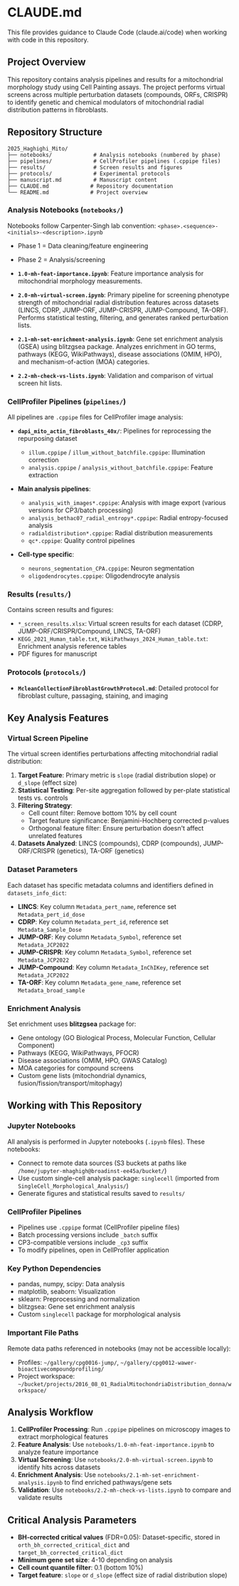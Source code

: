 # CLAUDE.md

This file provides guidance to Claude Code (claude.ai/code) when working with code in this repository.

## Project Overview

This repository contains analysis pipelines and results for a mitochondrial morphology study using Cell Painting assays. The project performs virtual screens across multiple perturbation datasets (compounds, ORFs, CRISPR) to identify genetic and chemical modulators of mitochondrial radial distribution patterns in fibroblasts.

## Repository Structure

```
2025_Haghighi_Mito/
├── notebooks/             # Analysis notebooks (numbered by phase)
├── pipelines/             # CellProfiler pipelines (.cppipe files)
├── results/               # Screen results and figures
├── protocols/             # Experimental protocols
├── manuscript.md          # Manuscript content
├── CLAUDE.md             # Repository documentation
└── README.md             # Project overview
```

### Analysis Notebooks (`notebooks/`)

Notebooks follow Carpenter-Singh lab convention: `<phase>.<sequence>-<initials>-<description>.ipynb`

- Phase 1 = Data cleaning/feature engineering
- Phase 2 = Analysis/screening

- **`1.0-mh-feat-importance.ipynb`**: Feature importance analysis for mitochondrial morphology measurements.

- **`2.0-mh-virtual-screen.ipynb`**: Primary pipeline for screening phenotype strength of mitochondrial radial distribution features across datasets (LINCS, CDRP, JUMP-ORF, JUMP-CRISPR, JUMP-Compound, TA-ORF). Performs statistical testing, filtering, and generates ranked perturbation lists.

- **`2.1-mh-set-enrichment-analysis.ipynb`**: Gene set enrichment analysis (GSEA) using blitzgsea package. Analyzes enrichment in GO terms, pathways (KEGG, WikiPathways), disease associations (OMIM, HPO), and mechanism-of-action (MOA) categories.

- **`2.2-mh-check-vs-lists.ipynb`**: Validation and comparison of virtual screen hit lists.

### CellProfiler Pipelines (`pipelines/`)

All pipelines are `.cppipe` files for CellProfiler image analysis:

- **`dapi_mito_actin_fibroblasts_40x/`**: Pipelines for reprocessing the repurposing dataset
  - `illum.cppipe` / `illum_without_batchfile.cppipe`: Illumination correction
  - `analysis.cppipe` / `analysis_without_batchfile.cppipe`: Feature extraction

- **Main analysis pipelines**:
  - `analysis_with_images*.cppipe`: Analysis with image export (various versions for CP3/batch processing)
  - `analysis_bethac07_radial_entropy*.cppipe`: Radial entropy-focused analysis
  - `radialdistribution*.cppipe`: Radial distribution measurements
  - `qc*.cppipe`: Quality control pipelines

- **Cell-type specific**:
  - `neurons_segmentation_CPA.cppipe`: Neuron segmentation
  - `oligodendrocytes.cppipe`: Oligodendrocyte analysis

### Results (`results/`)

Contains screen results and figures:

- `*_screen_results.xlsx`: Virtual screen results for each dataset (CDRP, JUMP-ORF/CRISPR/Compound, LINCS, TA-ORF)
- `KEGG_2021_Human_table.txt`, `WikiPathways_2024_Human_table.txt`: Enrichment analysis reference tables
- PDF figures for manuscript

### Protocols (`protocols/`)

- **`McleanCollectionFibroblastGrowthProtocol.md`**: Detailed protocol for fibroblast culture, passaging, staining, and imaging

## Key Analysis Features

### Virtual Screen Pipeline

The virtual screen identifies perturbations affecting mitochondrial radial distribution:

1. **Target Feature**: Primary metric is `slope` (radial distribution slope) or `d_slope` (effect size)
2. **Statistical Testing**: Per-site aggregation followed by per-plate statistical tests vs. controls
3. **Filtering Strategy**:
   - Cell count filter: Remove bottom 10% by cell count
   - Target feature significance: Benjamini-Hochberg corrected p-values
   - Orthogonal feature filter: Ensure perturbation doesn't affect unrelated features
4. **Datasets Analyzed**: LINCS (compounds), CDRP (compounds), JUMP-ORF/CRISPR (genetics), TA-ORF (genetics)

### Dataset Parameters

Each dataset has specific metadata columns and identifiers defined in `datasets_info_dict`:

- **LINCS**: Key column `Metadata_pert_name`, reference set `Metadata_pert_id_dose`
- **CDRP**: Key column `Metadata_pert_id`, reference set `Metadata_Sample_Dose`
- **JUMP-ORF**: Key column `Metadata_Symbol`, reference set `Metadata_JCP2022`
- **JUMP-CRISPR**: Key column `Metadata_Symbol`, reference set `Metadata_JCP2022`
- **JUMP-Compound**: Key column `Metadata_InChIKey`, reference set `Metadata_JCP2022`
- **TA-ORF**: Key column `Metadata_gene_name`, reference set `Metadata_broad_sample`

### Enrichment Analysis

Set enrichment uses **blitzgsea** package for:

- Gene ontology (GO Biological Process, Molecular Function, Cellular Component)
- Pathways (KEGG, WikiPathways, PFOCR)
- Disease associations (OMIM, HPO, GWAS Catalog)
- MOA categories for compound screens
- Custom gene lists (mitochondrial dynamics, fusion/fission/transport/mitophagy)

## Working with This Repository

### Jupyter Notebooks

All analysis is performed in Jupyter notebooks (`.ipynb` files). These notebooks:

- Connect to remote data sources (S3 buckets at paths like `/home/jupyter-mhaghigh@broadinst-ee45a/bucket/`)
- Use custom single-cell analysis package: `singlecell` (imported from `SingleCell_Morphological_Analysis/`)
- Generate figures and statistical results saved to `results/`

### CellProfiler Pipelines

- Pipelines use `.cppipe` format (CellProfiler pipeline files)
- Batch processing versions include `_batch` suffix
- CP3-compatible versions include `_cp3` suffix
- To modify pipelines, open in CellProfiler application

### Key Python Dependencies

- pandas, numpy, scipy: Data analysis
- matplotlib, seaborn: Visualization
- sklearn: Preprocessing and normalization
- blitzgsea: Gene set enrichment analysis
- Custom `singlecell` package for morphological analysis

### Important File Paths

Remote data paths referenced in notebooks (may not be accessible locally):

- Profiles: `~/gallery/cpg0016-jump/`, `~/gallery/cpg0012-wawer-bioactivecompoundprofiling/`
- Project workspace: `~/bucket/projects/2016_08_01_RadialMitochondriaDistribution_donna/workspace/`

## Analysis Workflow

1. **CellProfiler Processing**: Run `.cppipe` pipelines on microscopy images to extract morphological features
2. **Feature Analysis**: Use `notebooks/1.0-mh-feat-importance.ipynb` to analyze feature importance
3. **Virtual Screening**: Use `notebooks/2.0-mh-virtual-screen.ipynb` to identify hits across datasets
4. **Enrichment Analysis**: Use `notebooks/2.1-mh-set-enrichment-analysis.ipynb` to find enriched pathways/gene sets
5. **Validation**: Use `notebooks/2.2-mh-check-vs-lists.ipynb` to compare and validate results

## Critical Analysis Parameters

- **BH-corrected critical values** (FDR=0.05): Dataset-specific, stored in `orth_bh_corrected_critical_dict` and `target_bh_corrected_critical_dict`
- **Minimum gene set size**: 4-10 depending on analysis
- **Cell count quantile filter**: 0.1 (bottom 10%)
- **Target feature**: `slope` or `d_slope` (effect size of radial distribution slope)
